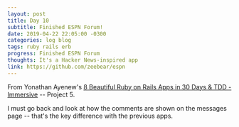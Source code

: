 ```yaml
---
layout: post
title: Day 10
subtitle: Finished ESPN Forum!
date: 2019-04-22 22:05:00 -0300
categories: log blog
tags: ruby rails erb
progress: Finished ESPN Forum
thoughts: It's a Hacker News-inspired app
link: https://github.com/zeebear/espn
---
```

From Yonathan Ayenew's [8 Beautiful Ruby on Rails Apps in 30 Days & TDD - Immersive](https://www.udemy.com/8-beautiful-ruby-on-rails-apps-in-30-days/) -- Project 5.

I must go back and look at how the comments are shown on the messages page -- that's the key difference with the previous apps.
